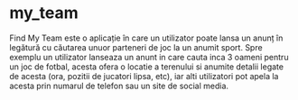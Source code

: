 # my_team

Find My Team este o aplicație în care un utilizator poate lansa un anunț în legătură cu căutarea unuor parteneri de joc la un anumit sport. 
Spre exemplu un utilizator lanseaza un anunt in care cauta inca 3 oameni pentru un joc de fotbal, acesta ofera o locatie a terenului si anumite detalii legate de acesta (ora, pozitii de jucatori lipsa, etc), 
iar alti utilizatori pot apela la acesta prin numarul de telefon sau un site de social media.
